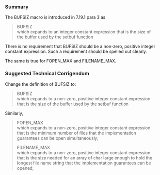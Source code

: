 ### Summary

The BUFSIZ macro is introduced in 7.19.1 para 3 as

> BUFSIZ  
> which expands to an integer constant expression that is the size of the buffer
> used by the setbuf function

There is no requirement that BUFSIZ should be a non-zero, positive integer
constant expression. Such a requirement should be spelled out clearly.

The same is true for FOPEN\_MAX and FILENAME\_MAX.

### Suggested Technical Corrigendum

Change the definition of BUFSIZ to:

> BUFSIZ  
> which expands to a non-zero, positive integer constant expression that is the
> size of the buffer used by the setbuf function

Similarly,

> FOPEN\_MAX  
> which expands to a non-zero, positive integer constant expression that is the
> minimum number of files that the implementation guarantees can be open
> simultaneously;
> 
> FILENAME\_MAX  
> which expands to a non-zero, positive integer constant expression that is the
> size needed for an array of char large enough to hold the longest file name
> string that the implementation guarantees can be opened;

